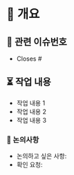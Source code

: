 # 🚀 개요
<!-- 이 PR이 어떤 작업을 수행하는지 간단히 설명해주세요 (예: 새로운 캐릭터 추가, UI 수정 등) -->

## 📌 관련 이슈번호
<!-- Closes 키워드가 있어야 PR이 머지되었을 때 이슈가 자동으로 닫힙니다. -->
- Closes #

## ⏳ 작업 내용
- 작업 내용 1
- 작업 내용 2
- 작업 내용 3

### 📝 논의사항
<!-- 이 PR에 대한 논의하고 싶은 사항이나, 더 해야할 작업, 리뷰어에게 특별히 확인 요청하고 싶은 부분 등을 적어주세요. -->
- 논의하고 싶은 사항:
- 확인 요청:
